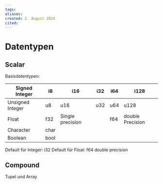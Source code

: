 ```yaml
---
tags: 
aliases: 
created: 2. August 2024
cited:
---
```


# Datentypen

## Scalar

Basisdatentypen:

| Signed Integer   | i8   | i16              | i32 | i64 | i128             |
| ---------------- | ---- | ---------------- | --- | --- | ---------------- |
| Unsigned Integer | u8   | u16              | u32 | u64 | u128             |
| Float            | f32  | Single precision |     | f64 | double Precision |
| Character        | char |                  |     |     |                  |
| Boolean          | bool |                  |     |     |                  |

Default für Integer: i32
Default für Float: f64 double precision

## Compound

Tupel und Array